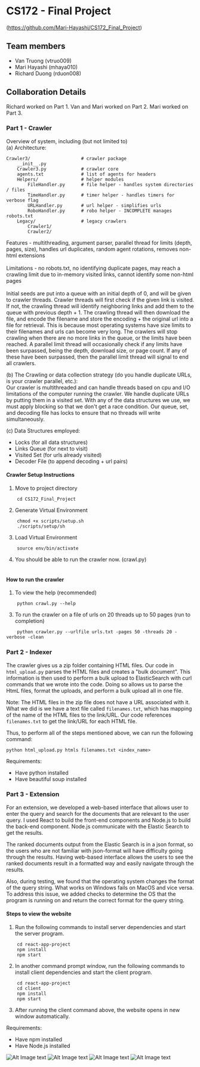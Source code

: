 # CS172 - Final Project
(https://github.com/Mari-Hayashi/CS172_Final_Project)

## Team members
- Van Truong (vtruo009)
- Mari Hayashi (mhaya010)
- Richard Duong (rduon008)

## Collaboration Details
Richard worked on Part 1.
Van and Mari worked on Part 2.
Mari worked on Part 3.

### Part 1 - Crawler
Overview of system, including (but not limited to)<br>
(a) Architecture:
```
Crawler3/                   # crawler package
    __init__.py
    Crawler3.py             # crawler core
    agents.txt              # list of agents for headers
    Helpers/                # helper modules
        FileHandler.py      # file helper - handles system directories / files
        TimeHandler.py      # timer helper - handles timers for verbose flag
        URLHandler.py       # url helper - simplifies urls
        RoboHandler.py      # robo helper - INCOMPLETE manages robots.txt
    Legacy/                 # legacy crawlers
        Crawler1/
        Crawler2/
```

Features - multithreading, argument parser, parallel thread for limits (depth, pages, size), handles url duplicates, random agent rotations, removes non-html extensions<br><br>
Limitations - no robots.txt, no identifying duplicate pages, may reach a crawling limit due to in-memory visited links, cannot identify some non-html pages<br><br>
Initial seeds are put into a queue with an initial depth of 0, and will be given to crawler threads. Crawler threads will first check if the given link is visited. If not, the crawling thread will identify neighboring links and add them to the queue with previous depth + 1. The crawling thread will then download the file, and encode the filename and store the encoding + the original url into a file for retrieval. This is because most operating systems have size limits to their filenames and urls can become very long. The crawlers will stop crawling when there are no more links in the queue, or the limits have been reached. A parallel limit thread will occasionally check if any limits have been surpassed, being the depth, download size, or page count. If any of these have been surpassed, then the parallel limit thread will signal to end all crawlers.<br>

(b) The Crawling or data collection strategy (do you handle duplicate URLs, is your crawler parallel, etc.):<br>
Our crawler is multithreaded and can handle threads based on cpu and I/O limitations of the computer running the crawler. We handle duplicate URLs by putting them in a visited set. With any of the data structures we use, we must apply blocking so that we don't get a race condition. Our queue, set, and decoding file has locks to ensure that no threads will write simultaneously.

(c) Data Structures employed:
- Locks (for all data structures)
- Links Queue (for next to visit)
- Visited Set (for urls already visited)
- Decoder File (to append decoding + url pairs)

#### Crawler Setup Instructions

1. Move to project directory
```
    cd CS172_Final_Project
```

2. Generate Virtual Environment
```
    chmod +x scripts/setup.sh
    ./scripts/setup/sh
```

3. Load Virtual Environment
```
    source env/bin/activate
```

4. You should be able to run the crawler now. (crawl.py)
<br><br>



#### How to run the crawler

1. To view the help (recommended)
```
    python crawl.py --help
```

3. To run the crawler on a file of urls on 20 threads up to 50 pages (run to completion)
```
    python crawler.py --urlfile urls.txt -pages 50 -threads 20 -verbose -clean
```




### Part 2 - Indexer
The crawler gives us a zip folder containing HTML files. Our code in ```html_upload.py``` parses the HTML files and creates a "bulk document". This information is then used to perform a bulk upload to ElasticSearch with curl commands that we wrote into the code. Doing so allows us to parse the HtmL files, format the uploads, and perform a bulk upload all in one file.

Note: The HTML files in the zip file does not have a URL associated with it. What we did is we have a text file called ```filenames.txt```, which has mapping of the name of the HTML files to the link/URL. Our code references ```filenames.txt``` to get the link/URL for each HTML file.

Thus, to perform all of the steps mentioned above, we can run the following command:
```
python html_upload.py htmls filenames.txt <index_name>
```
Requirements:
- Have python installed
- Have beautiful soup installed

### Part 3 - Extension
For an extension, we developed a web-based interface that allows user to enter the query and search for the documents that are relevant to the user query. I used React  to build the front-end components and Node.js to build the back-end component. Node.js communicate with the Elastic Search to get the results.

The ranked documents output from the Elastic Search is in a json format, so the users who are not familiar with json-format will have difficulty going through the results. Having web-based interface allows the users to see the ranked documents result in a formatted way and easily navigate through the results.

Also, during testing, we found that the operating system changes the format of the query string. What works on Windows fails on MacOS and vice versa. To address this issue, we added checks to determine the OS that the program is running on and return the correct format for the query string.

#### Steps to view  the website

1. Run the following commands to install server dependencies and start the server program.
```
    cd react-app-project
    npm install
    npm start
```

2. In another command prompt window, run the following commands to install client dependencies and start the client program.

```
    cd react-app-project
    cd client
    npm install
    npm start
```

3. After running the client command above, the website opens in new window automatically.

Requirements:
- Have npm installed
- Have Node.js installed

![Alt Image text](/images/1.gif)
![Alt Image text](/images/1.png?raw=true)
![Alt Image text](/images/2.png?raw=true)
![Alt Image text](/images/3.png?raw=true)
